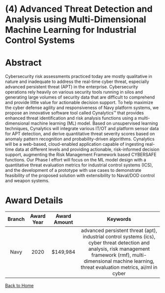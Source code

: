 
(4) Advanced Threat Detection and Analysis using Multi-Dimensional Machine Learning for Industrial Control Systems
==================================================================================================================

# Abstract


Cybersecurity risk assessments practiced today are mostly qualitative in nature and inadequate to address the real-time cyber threat, especially advanced persistent threat (APT) in the enterprise. Cybersecurity operations rely heavily on various security tools running in silos and generating large volumes of security data that are difficult to comprehend and provide little value for actionable decision support. To help maximize the cyber defense agility and responsiveness of Navy platform systems, we propose an innovative software tool called Cynalytics™ that provides enhanced threat identification and risk analysis functions using a multi-dimensional machine learning (ML) model. Based on unsupervised learning techniques, Cynalytics will integrate various IT/OT and platform sensor data for APT detection, and derive quantitative threat severity scores based on anomaly pattern recognition and probability-driven algorithms. Cynalytics will be a web-based, cloud-enabled application capable of ingesting real-time data at different levels and providing actionable, risk-informed decision support, augmenting the Risk Management Framework based CYBERSAFE functions. Our Phase I effort will focus on the ML model design with a quantitative threat evaluation metrics for industrial control systems (ICS), and the development of a prototype with use cases to demonstrate feasibility of the proposed solution with extensibility to Naval/DOD control and weapon systems.  

# Award Details

|Branch|Award Year|Award Amount|Keywords|
| :---: | :---: | :---: | :---: |
|Navy|2020|$149,984|advanced persistent threat (apt), industrial control systems (ics), cyber threat detection and analysis, risk management framework (rmf), multi-dimensional machine learning, threat evaluation metrics, ai/ml in cyber|
  
  


[Back to Home](https://github.com/chrischow/dod_sbir_awards#2109)